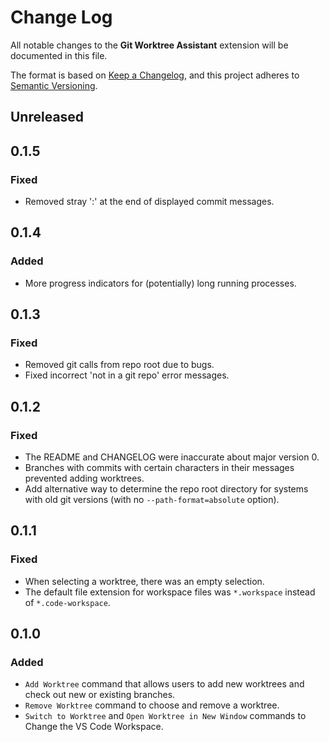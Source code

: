 # Change Log

All notable changes to the **Git Worktree Assistant** extension will be documented in this file.

The format is based on [Keep a Changelog](https://keepachangelog.com/en/1.1.0/), and this project adheres to [Semantic Versioning](https://semver.org/spec/v2.0.0.html).

## Unreleased

## 0.1.5

### Fixed

- Removed stray ':' at the end of displayed commit messages.

## 0.1.4

### Added

- More progress indicators for (potentially) long running processes.

## 0.1.3

### Fixed

- Removed git calls from repo root due to bugs.
- Fixed incorrect 'not in a git repo' error messages.

## 0.1.2

### Fixed

- The README and CHANGELOG were inaccurate about major version 0.
- Branches with commits with certain characters in their messages prevented adding worktrees.
- Add alternative way to determine the repo root directory for systems with old git versions (with no `--path-format=absolute` option).

## 0.1.1

### Fixed

- When selecting a worktree, there was an empty selection.
- The default file extension for workspace files was `*.workspace` instead of `*.code-workspace`.

## 0.1.0

### Added

- `Add Worktree` command that allows users to add new worktrees and check out new or existing branches.
- `Remove Worktree` command to choose and remove a worktree.
- `Switch to Worktree` and `Open Worktree in New Window` commands to Change the VS Code Workspace.
